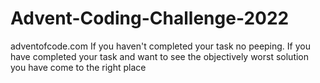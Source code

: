 # Advent-Coding-Challenge-2022
adventofcode.com
If you haven't completed your task no peeping.
If you have completed your task and want to see the objectively worst solution you have come to the right place
